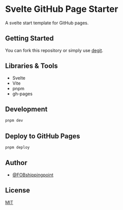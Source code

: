 # Svelte GitHub Page Starter

A svelte start template for GitHub pages.

## Getting Started

You can fork this repository or simply use [degit](https://github.com/Rich-Harris/degit).

## Libraries & Tools

- Svelte
- Vite
- pnpm
- gh-pages

## Development

```sh
pnpm dev
```

## Deploy to GitHub Pages

```sh
pnpm deploy
```

## Author

- [@FOBshippingpoint](https://github.com/FOBshippingpoint)

## License

[MIT](https://choosealicense.com/licenses/mit/)
